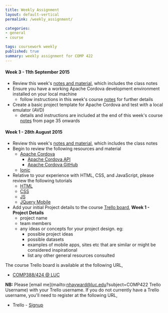 ```yaml
---
title: Weekly Assignment
layout: default-vertical
permalink: /weekly_assignment/

categories:
- general
- course

tags: coursework weekly
published: true
summary: weekly assignment for COMP 422
---
```


#### Week 3 - 11th September 2015

* Review this week's [notes and material](/notes), which includes the class notes
* Ensure you have a working Apache Cordova development environment installed on your local machine
  * follow instructions in this week's course [notes](/notes) for further details
* Create a basic project template for Apache Cordova and test with a local emulator (AVD)
  * details and instructions are included at the end of this week's course [notes](/notes) from page 35 onwards

#### Week 1 - 28th August 2015

* Review this week's [notes and material](/notes), which includes the class notes
* Begin to review the following resources and material
  * [Apache Cordova](https://cordova.apache.org/)
    * [Apache Cordova API](http://docs.cordova.io)
    * [Apache Cordova GitHub](https://github.com/apache?utf8=%E2%9C%93&query=cordova)
  * [Ionic](http://ionic.io/)
* Relative to your experience with HTML, CSS, and JavaScript, please review the following tutorials
  * [HTML](http://www.w3schools.com/html/default.asp)
  * [CSS](http://www.w3schools.com/css/default.asp)
  * [JS](http://www.w3schools.com/js/default.asp)
  * [JQuery Mobile](http://www.w3schools.com/jquerymobile/default.asp)
* Add your initial Project details to the course [Trello board](https://trello.com/comp388422luc), **Week 1 - Project Details**
  * project name
  * team members
  * any ideas or concepts for your project design. eg:
    * possible project ideas
    * possible datasets
    * examples of mobile apps, sites etc that are similar or might be considered inspirational
    * list any other general resources consulted

The course Trello board is available at the following URL,

* [COMP388/424 @ LUC](https://trello.com/comp388422luc)

**NB:** Please [email me](mailto:nhayward@luc.edu?subject=COMP422 Trello Username) with your Trello username. If you do not currently have a Trello username, you'll need to register at the following URL,

* Trello - [Signup](https://trello.com/signup)
